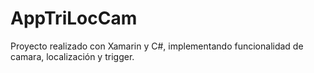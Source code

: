 # AppTriLocCam
Proyecto realizado con Xamarin y C#, implementando funcionalidad de camara, localización y trigger.
